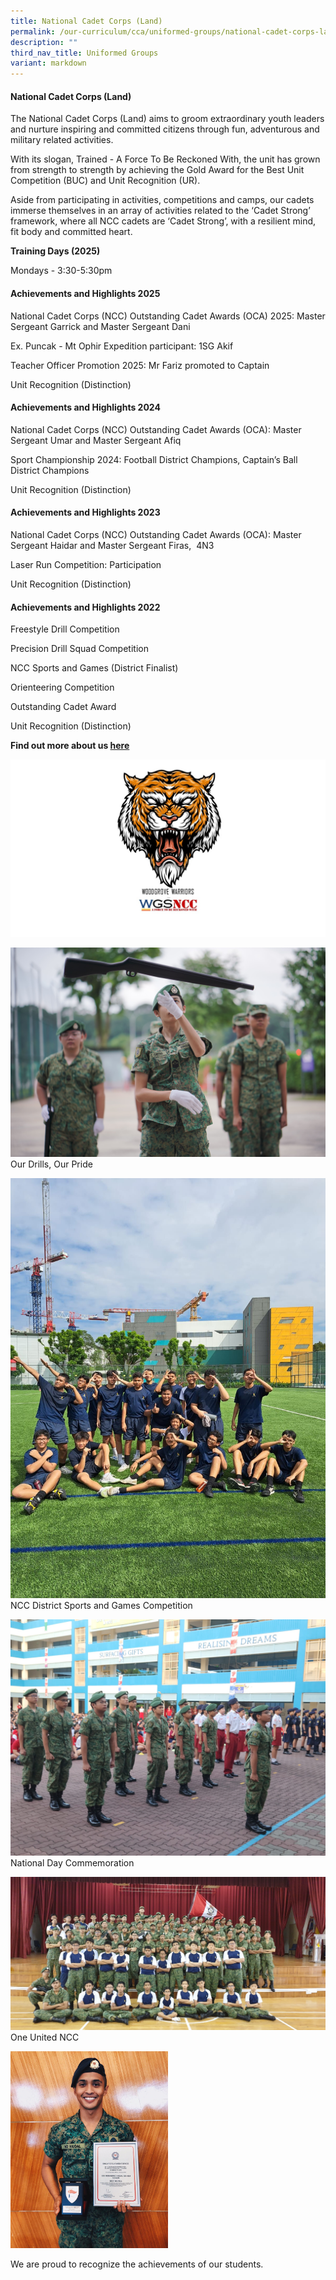 ```yaml
---
title: National Cadet Corps (Land)
permalink: /our-curriculum/cca/uniformed-groups/national-cadet-corps-land/
description: ""
third_nav_title: Uniformed Groups
variant: markdown
---
```

#### National Cadet Corps (Land)

The National Cadet Corps (Land) aims to groom extraordinary youth leaders and nurture inspiring and committed citizens through fun, adventurous and military related activities.

With its slogan, Trained - A Force To Be Reckoned With, the unit has grown from strength to strength by achieving the Gold Award for the Best Unit Competition (BUC) and Unit Recognition (UR).

Aside from participating in activities, competitions and camps, our cadets immerse themselves in an array of activities related to the ‘Cadet Strong’ framework, where all NCC cadets are ‘Cadet Strong’, with a resilient mind, fit body and committed heart.


**Training Days (2025)**

Mondays - 3:30-5:30pm

#### Achievements and Highlights 2025

National Cadet Corps (NCC) Outstanding Cadet Awards (OCA) 2025: Master Sergeant Garrick and Master Sergeant Dani

Ex. Puncak - Mt Ophir Expedition participant: 1SG Akif

Teacher Officer Promotion 2025: Mr Fariz promoted to Captain

Unit Recognition (Distinction)

#### Achievements and Highlights 2024

National Cadet Corps (NCC) Outstanding Cadet Awards (OCA): Master Sergeant Umar and Master Sergeant Afiq

Sport Championship 2024:
Football District Champions, 
Captain’s Ball District Champions

Unit Recognition (Distinction)


#### Achievements and Highlights 2023

National Cadet Corps (NCC) Outstanding Cadet Awards (OCA): 
Master Sergeant Haidar and Master Sergeant Firas,&nbsp; 4N3

Laser Run Competition: Participation

Unit Recognition (Distinction)

#### Achievements and Highlights 2022

Freestyle Drill Competition&nbsp;

Precision Drill Squad Competition&nbsp;

NCC Sports and Games (District Finalist)

Orienteering Competition&nbsp;

Outstanding Cadet Award&nbsp;

Unit Recognition (Distinction)


**Find out more about us [here](https://www.instagram.com/woodgrove_warriors/?hl=en)**

![](/images/CCAs/NCC/symbol%20new1.jpg)

![Our Drills, Our Pride](/images/CCAs/NCC/DSC00854__4_.jpg)
Our Drills, Our Pride

![](/images/CCAs/NCC/img-20230913-wa0007.jpg)
NCC District Sports and Games Competition

![](/images/CCAs/NCC/img-20230913-wa0008.jpg)
National Day Commemoration
  
![Unit Photo](/images/Unit%20Photo.jpeg)
One United NCC
  
<style>  
img {  
  display: block;  
  margin-left: auto;  
  margin-right: auto;  
}  
</style>  
<img src="/images/Alumnus%20Haiqal.jpeg" alt="Alumnus Haiqal" style="width:50%;">  
  

We are proud to recognize the achievements of our students.